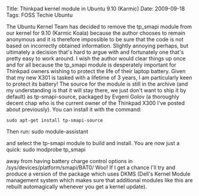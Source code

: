 Title: Thinkpad kernel module in Ubuntu 9.10 (Karmic)
Date: 2009-09-18
Tags: FOSS Techie Ubuntu

The Ubuntu Kernel Team has decided to remove the tp\_smapi module from our kernel for 9.10 (Karmic Koala) because the author chooses to remain anonymous and it is therefore impossible to be sure that the code is not based on incorrectly obtained information.
Slightly annoying perhaps, but ultimately a decision that's hard to argue with and fortunately one that's pretty easy to work around. I wish the author would clear things up once and for all because the tp\_smapi module is desperately important for Thinkpad owners wishing to protect the life of their laptop battery. Given that my new X301 is tasked with a lifetime of 3 years, I am particularly keen to protect its battery!
The source for the module is still in the archive (and my understanding is that it will stay there, we just don't want to ship it by default) as tp-smapi-source, packaged by Evgeni Golov (a thoroughly decent chap who is the current owner of the Thinkpad X300 I've posted about previously). You can install it with the command:

    sudo apt-get install tp-smapi-source

Then run:
    sudo module-assistant

and select the tp-smapi module to build and install. You are now just a quick:
    sudo modprobe tp_smapi

away from having battery charge control options in /sys/devices/platform/smapi/BAT0/
Woo! If I get a chance I'll try and produce a version of the package which uses DKMS (Dell's Kernel Module management system which makes sure that additional modules like this are rebuilt automagically whenever you get a kernel update).
